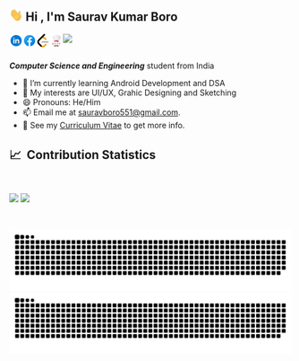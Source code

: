 <!--header-->
<br>
<h2>
  <img src="res/hi.gif" width="24px"> Hi , I'm Saurav Kumar Boro
</h2>
<a href="https://www.linkedin.com/in/saurav-boro-68a403209/">
  <img align="left" alt="saurav's LinkdeIn" width="24px" src="res/linkedin.png" />
</a>
<a href="https://www.facebook.com/saurav.boro.5070/">
  <img align="left" alt="saurav's Facebook" width="24px" src="res/facebook.png" />
</a>
<a href="https://leetcode.com/kabuki881/">
  <img align="left" alt="saurav's Leetcode" width="24px" src="res/leetcode.png" />
</a>
<a href="https://www.codechef.com/users/widohe7779">
  <img align="left" alt="Saurav's Codechef" width="24px" src="res/codechef.png" />
</a>
<img src="https://komarev.com/ghpvc/?username=kabuki07&color=blue&style=for-the-badge&label=visitors" align="left">
<br/>
<br/>

**_Computer Science and Engineering_** student from India

- 🌱 I’m currently learning Android Development and DSA
- 🤔 My interests are UI/UX, Grahic Designing and Sketching
- 😄 Pronouns: He/Him
- 📫 Email me at [sauravboro551@gmail.com](mailto:sauravboro551@gmail.com).
- 📝 See my [Curriculum Vitae](https://drive.google.com) to get more info.


## 📈 &nbsp;Contribution Statistics

<br/>
<p align="left">
  <img width="49.5%" src="https://github-readme-stats.vercel.app/api?username=kabuki07&show_icons=true&theme=blueberry&hide_border=true" />
  <img width="49.5%" src="https://github-readme-streak-stats.herokuapp.com/?user=kabuki07&theme=blueberry&hide_border=true" />
</p>
<br>

![github contribution grid snake animation](https://raw.githubusercontent.com/kabuki07/kabuki07/output/github-contribution-grid-snake-dark.svg#gh-dark-mode-only)![github contribution grid snake animation](https://raw.githubusercontent.com/kabuki07/kabuki07/output/github-contribution-grid-snake.svg#gh-light-mode-only)
